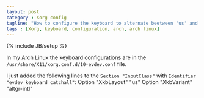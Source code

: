 ```yaml
---
layout: post
category : Xorg config
tagline: "How to configure the keyboard to alternate beetween 'us' and 'intl' layouts"
tags : [Xorg, keyboard, configuration, arch, arch linux]
---
```

{% include JB/setup %}

In my Arch Linux the keyboard configurations are in the `/usr/share/X11/xorg.conf.d/10-evdev.conf` file.

I just added the following lines to the `Section "InputClass"` with `Identifier "evdev keyboard catchall"`:
	Option  "XkbLayout" "us"
        Option  "XkbVariant" "altgr-intl"
